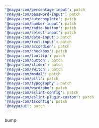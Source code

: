 ```yaml
---
'@nayya-com/percentage-input': patch
'@nayya-com/password-input': patch
'@nayya-com/autocomplete': patch
'@nayya-com/number-input': patch
'@nayya-com/radio-button': patch
'@nayya-com/select-input': patch
'@nayya-com/date-input': patch
'@nayya-com/text-input': patch
'@nayya-com/accordion': patch
'@nayya-com/checkbox': patch
'@nayya-com/tooltip': patch
'@nayya-com/button': patch
'@nayya-com/slider': patch
'@nayya-com/switch': patch
'@nayya-com/modal': patch
'@nayya-com/pill': patch
'@nayya-com/typography': patch
'@nayya-com/wardrobe': patch
'@nayya-com/eslint-config': patch
'@nayya-com/eslint-plugin-custom': patch
'@nayya-com/tsconfig': patch
'@nayya/ui': patch
---
```


bump
